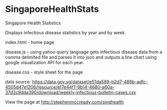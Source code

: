 # SingaporeHealthStats
Singapore Health Statistics

Displays infectious disease statistics by year and by week.

index.html - home page

disease.js - using yahoo query language gets infectious disease data from a comma delimited file and parses it into json and outputs a line chart using google visualization API for each year.

disease.css - style sheet for the page

data source: https://data.gov.sg/dataset/e51da589-b2d7-486b-adfc-4505d47e1206/resource/ef7e44f1-9b14-4680-a60a-37d2c9dda390/download/weekly-infectious-bulletin-cases.csv

View the page at <a href="http://stephenmccready.com/singhealth">http://stephenmccready.com/singhealth</a>
